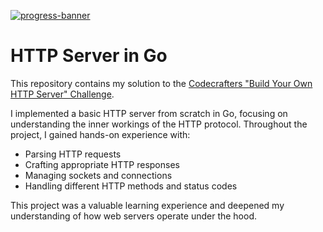 [![progress-banner](https://backend.codecrafters.io/progress/http-server/7ebcd0ac-3891-4cc2-a595-09128f50ad95)](https://app.codecrafters.io/users/codecrafters-bot?r=2qF)

# HTTP Server in Go

This repository contains my solution to the [Codecrafters "Build Your Own HTTP Server" Challenge](https://app.codecrafters.io/courses/http-server/overview).

I implemented a basic HTTP server from scratch in Go, focusing on understanding the inner workings of the HTTP protocol. Throughout the project, I gained hands-on experience with:

- Parsing HTTP requests
- Crafting appropriate HTTP responses
- Managing sockets and connections
- Handling different HTTP methods and status codes

This project was a valuable learning experience and deepened my understanding of how web servers operate under the hood.

